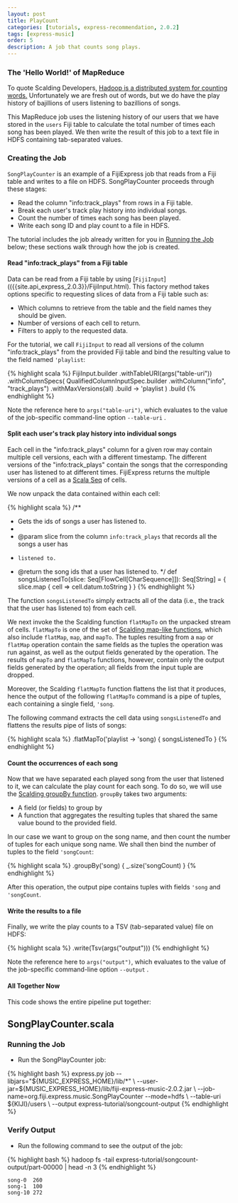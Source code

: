 ```yaml
---
layout: post
title: PlayCount
categories: [tutorials, express-recommendation, 2.0.2]
tags: [express-music]
order: 5
description: A job that counts song plays.
---
```


<h3 style="margin-top:0px;padding-top:10px;">The 'Hello World!' of MapReduce</h3>

To quote Scalding Developers,
[Hadoop is a distributed system for counting words.](https://github.com/twitter/scalding)
Unfortunately we are fresh out of words, but we do have the play history of
bajillions of users listening to bazillions of songs.

This MapReduce job uses the listening history of our users that we have stored in the `users` Fiji
table to calculate the total number of times each song has been played. We then write the result of
this job to a text file in HDFS containing tab-separated values.

### Creating the Job

`SongPlayCounter` is an example of a FijiExpress job that reads from a Fiji table and writes to a
file on HDFS. SongPlayCounter proceeds through these stages:

* Read the column "info:track_plays" from rows in a Fiji table.
* Break each user's track play history into individual songs.
* Count the number of times each song has been played.
* Write each song ID and play count to a file in HDFS.

The tutorial includes the job already written for you in [Running the Job](#run-job) below; these sections
walk through how the job is created.

#### Read "info:track_plays" from a Fiji table

Data can be read from a Fiji table by using [`FijiInput`](({{site.api_express_2.0.3}}/FijiInput.html).
This factory method takes options specific to requesting slices of data from a Fiji table such as:

* Which columns to retrieve from the table and the field names they should be given.
* Number of versions of each cell to return.
* Filters to apply to the requested data.

For the tutorial, we call `FijiInput` to read all versions of the column "info:track_plays" from the
provided Fiji table and bind the resulting value to the field named `'playlist`:

{% highlight scala %}
  FijiInput.builder
      .withTableURI(args("table-uri"))
      .withColumnSpecs(
          QualifiedColumnInputSpec.builder
              .withColumn("info", "track_plays")
              .withMaxVersions(all)
              .build -> 'playlist
          )
      .build
{% endhighlight %}

Note the reference here to `args("table-uri")`, which evaluates to the value of the job-specific
command-line option `--table-uri` .

#### Split each user's track play history into individual songs

Each cell in the "info:track_plays" column for a given row may contain multiple cell versions, each
with a different timestamp.  The different versions of the "info:track_plays" contain the songs that
the corresponding user has listened to at different times.  FijiExpress returns the multiple
versions of a cell as a
[Scala Seq](http://www.scala-lang.org/api/current/index.html#scala.collection.Seq) of cells.

We now unpack the data contained within each cell:

{% highlight scala %}
/**
  * Gets the ids of songs a user has listened to.
  *
  * @param slice from the column `info:track_plays` that records all the songs a user has
  *     listened to.
  * @return the song ids that a user has listened to.
  */
def songsListenedTo(slice: Seq[FlowCell[CharSequence]]): Seq[String] = {
  slice.map { cell => cell.datum.toString }
}
{% endhighlight %}

The function `songsListenedTo` simply extracts all of the data (i.e., the track that the user has
listened to) from each cell.

We next invoke the the Scalding function `flatMapTo` on the unpacked stream of cells.  `flatMapTo`
is one of the set of
[Scalding map-like functions](https://github.com/twitter/scalding/wiki/Fields-based-API-Reference#wiki-map-functions),
which also include `flatMap`, `map`, and `mapTo`.  The tuples resulting from a `map` or `flatMap` operation
contain the same fields as the tuples the operation was run against, as well as the output fields
generated by the operation.  The results of `mapTo` and `flatMapTo` functions, however, contain only
the output fields generated by the operation; all fields from the input tuple are dropped.

Moreover, the Scalding `flatMapTo` function flattens the list that it produces, hence the output of
the following `flatMapTo` command is a pipe of tuples, each containing a single field, `'song`.

The following command extracts the cell data using `songsListenedTo` and flattens the results pipe
of lists of songs:

{% highlight scala %}
.flatMapTo('playlist -> 'song) { songsListenedTo }
{% endhighlight %}


#### Count the occurrences of each song

Now that we have separated each played song from the user that listened to it, we can calculate the
play count for each song. To do so, we will use the
[Scalding groupBy function](https://github.com/twitter/scalding/wiki/Fields-based-API-Reference#wiki-grouping-functions).
`groupBy` takes two arguments:

* A field (or fields) to group by
* A function that aggregates the resulting tuples that shared the same value bound to the provided
  field.

In our case we want to group on the song name, and then count the number of tuples for each unique
song name.  We shall then bind the number of tuples to the field `'songCount`:

{% highlight scala %}
.groupBy('song) { _.size('songCount) }
{% endhighlight %}

After this operation, the output pipe contains tuples with fields `'song` and `'songCount`.

#### Write the results to a file
Finally, we write the play counts to a TSV (tab-separated value) file on HDFS:

{% highlight scala %}
.write(Tsv(args("output")))
{% endhighlight %}

Note the reference here to `args("output")`, which evaluates to the value of the job-specific
command-line option `--output` .
#### All Together Now

This code shows the entire pipeline put together:

<div id="accordion-container">
  <h2 class="accordion-header"> SongPlayCounter.scala </h2>
  <div class="accordion-content">
        <script src="http://gist-it.appspot.com/github/fijiproject/fiji-express-music/raw/fiji-express-music-2.0.2/src/main/scala/org/fiji/express/music/SongPlayCounter.scala"> </script>
  </div>
</div>

### Running the Job<a id="run-job"> </a>

*  Run the SongPlayCounter job:

<div class="userinput">
{% highlight bash %}
express.py job --libjars="${MUSIC_EXPRESS_HOME}/lib/*" \
    --user-jar=${MUSIC_EXPRESS_HOME}/lib/fiji-express-music-2.0.2.jar \
    --job-name=org.fiji.express.music.SongPlayCounter --mode=hdfs \
    --table-uri ${KIJI}/users \
    --output express-tutorial/songcount-output
{% endhighlight %}
</div>

### Verify Output

*  Run the following command to see the output of the job:

<div class="userinput">
{% highlight bash %}
hadoop fs -tail express-tutorial/songcount-output/part-00000 | head -n 3
{% endhighlight %}
</div>

    song-0	260
    song-1	100
    song-10	272

